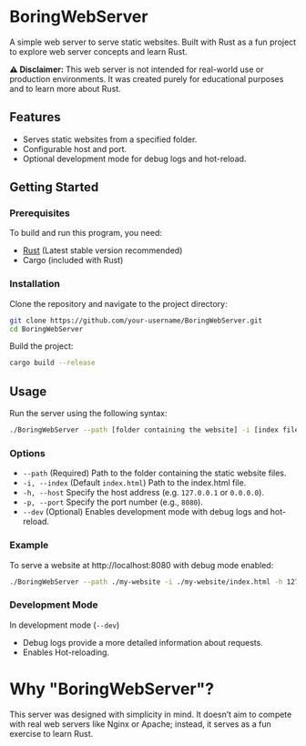# BoringWebServer

A simple web server to serve static websites. Built with Rust as a fun project to explore web server concepts and learn Rust.

**⚠️ Disclaimer:** This web server is not intended for real-world use or production environments. It was created purely for educational purposes and to learn more about Rust.

## Features

- Serves static websites from a specified folder.
- Configurable host and port.
- Optional development mode for debug logs and hot-reload.

## Getting Started

### Prerequisites

To build and run this program, you need:

- [Rust](https://www.rust-lang.org/) (Latest stable version recommended)
- Cargo (included with Rust)

### Installation

Clone the repository and navigate to the project directory:

```bash
git clone https://github.com/your-username/BoringWebServer.git
cd BoringWebServer
```

Build the project:
```bash
cargo build --release
```

## Usage

Run the server using the following syntax:

```bash
./BoringWebServer --path [folder containing the website] -i [index file] -h [host] -p [port] --dev
```
### Options
- `--path` (Required) Path to the folder containing the static website files.
- `-i, --index` (Default `index.html`) Path to the index.html file.
- `-h, --host` Specify the host address (e.g. `127.0.0.1` or `0.0.0.0`).
- `-p, --port` Specify the port number (e.g., `8080`).
- `--dev` (Optional) Enables development mode with debug logs and hot-reload.

### Example
To serve a website at http://localhost:8080 with debug mode enabled:

```bash
./BoringWebServer --path ./my-website -i ./my-website/index.html -h 127.0.0.1 -p 8080 --dev
```

### Development Mode
In development mode (`--dev`)

- Debug logs provide a more detailed information about requests.
- Enables Hot-reloading.

# Why "BoringWebServer"?
This server was designed with simplicity in mind. It doesn’t aim to compete with real web servers like Nginx or Apache; instead, it serves as a fun exercise to learn Rust.